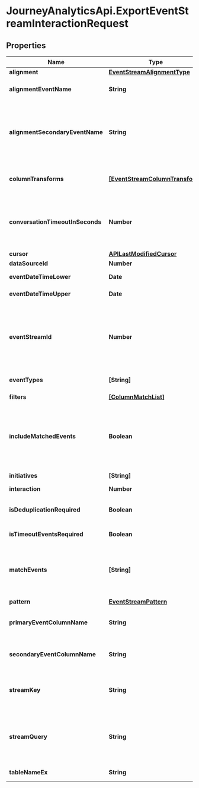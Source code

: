 # JourneyAnalyticsApi.ExportEventStreamInteractionRequest

## Properties

Name | Type | Description | Notes
------------ | ------------- | ------------- | -------------
**alignment** | [**EventStreamAlignmentType**](EventStreamAlignmentType.md) |  | [optional] 
**alignmentEventName** | **String** | Optional event name to align to. Requires Alignment to be set | [optional] 
**alignmentSecondaryEventName** | **String** | If Alignment is set to Left/Right, and a secondary event column is specified then this is the secondary event name that will be aligned to, with an empty string meaning alignment to NULL | [optional] 
**columnTransforms** | [**[EventStreamColumnTransform]**](EventStreamColumnTransform.md) | Applies the specified transforms to base the result on the transformed discrete values | [optional] 
**conversationTimeoutInSeconds** | **Number** | Configures delay after which a new conversation is considered to have started - defaults to 1800s (30mins) when either StreamKey is set to Interaction or Timeout events are required | [optional] 
**cursor** | [**APILastModifiedCursor**](APILastModifiedCursor.md) |  | [optional] 
**dataSourceId** | **Number** | Datasource ID | [optional] 
**eventDateTimeLower** | **Date** | Optionally filter by EventDateTime | [optional] 
**eventDateTimeUpper** | **Date** | Optionally filter by EventDateTime | [optional] 
**eventStreamId** | **Number** | Optionally invoke using an Event Stream ID instead of DataSourceId/TableNameEx. In this mode ColumnTransforms will be defaulted to those published against the columns of the Event Stream but can still be overridden if required | [optional] 
**eventTypes** | **[String]** | List of event types to include (default to all) | [optional] 
**filters** | [**[ColumnMatchList]**](ColumnMatchList.md) | Additional columns to filter on | [optional] 
**includeMatchedEvents** | **Boolean** | Set to False to exclude all records that fall into specified match events (Defaults to True). Use this to get events in the &#39;other&#39; category by passing all the displayed events and setting match to false | [optional] 
**initiatives** | **[String]** | List of initiatives to include (default to all) | [optional] 
**interaction** | **Number** | Interaction start point | [optional] 
**isDeduplicationRequired** | **Boolean** | Indicates whether identical consecutive events in a stream are combined into a single event (default false) | [optional] 
**isTimeoutEventsRequired** | **Boolean** | Optionally show Start/End conversation events | [optional] 
**matchEvents** | **[String]** | Events to match in the specified interaction. Pass -1 to indicate the &#39;drop off&#39; event and -3 to specify the padded (&#39;no event&#39;) placeholder for right aligned streams | [optional] 
**pattern** | [**EventStreamPattern**](EventStreamPattern.md) |  | [optional] 
**primaryEventColumnName** | **String** | Optionally set the column name that contains the event names (defaults to Location) | [optional] 
**secondaryEventColumnName** | **String** | Optionally set a secondary column name that can be used to further partition the events e.g. Channel | [optional] 
**streamKey** | **String** | Optionally specify the key to be used for the Sankey - Visitor, Interaction etc (defaults to using the Visitor ID) | [optional] 
**streamQuery** | **String** | Specify rules for stream inclusion using stream query patterns e.g. Offer/_*_/Checkout would require a stream to have an offer event followed by a checkout event | [optional] 
**tableNameEx** | **String** | Event Stream table (standard two part name ex) | [optional] 


